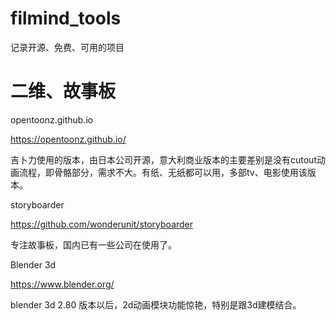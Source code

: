 # filmind_tools

记录开源、免费、可用的项目


# 二维、故事板


opentoonz.github.io

https://opentoonz.github.io/

吉卜力使用的版本，由日本公司开源，意大利商业版本的主要差别是没有cutout动画流程，即骨骼部分，需求不大。有纸、无纸都可以用，多部tv、电影使用该版本。


storyboarder

https://github.com/wonderunit/storyboarder

专注故事板，国内已有一些公司在使用了。

Blender 3d

https://www.blender.org/

blender 3d 2.80 版本以后，2d动画模块功能惊艳，特别是跟3d建模结合。

